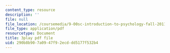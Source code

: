 ```yaml
---
content_type: resource
description: ''
file: null
file_location: /coursemedia/9-00sc-introduction-to-psychology-fall-2011/290b8b907a0947f92ecddd5177f532b4_z9XQpjNgeBI.pdf
file_type: application/pdf
resourcetype: Document
title: 3play pdf file
uid: 290b8b90-7a09-47f9-2ecd-dd5177f532b4
---
```

